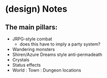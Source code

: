 # (design) Notes

## The main pillars:

 - JRPG-style combat
   - does this have to imply a party system?
 - Wandering monsters
 - Shiren/Azure Dreams style anti-permadeath
 - Crystals
 - Status effects
 - World : Town : Dungeon locations
